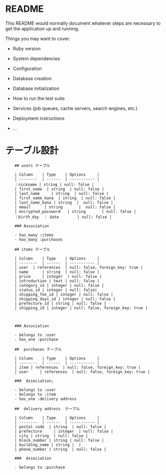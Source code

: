 # README

This README would normally document whatever steps are necessary to get the
application up and running.

Things you may want to cover:

* Ruby version

* System dependencies

* Configuration

* Database creation

* Database initialization

* How to run the test suite

* Services (job queues, cache servers, search engines, etc.)

* Deployment instructions

* ...
# テーブル設計		
		
		## users テーブル
		
		| Column    | Type    | Options     |
		| --------  | ------  | ----------- |
		｜nickname | string | null: false |
		| first_name  | string  | null: false |
		| last_name     | string  | null: false |
		| first_name_kana  | string  | null: false |
		| last_name_kana | string  |  null: false |
		| email      | string       |  null: false |
		| encrypted_password   | string       | null: false |
		｜birth_day  ｜ date        | null: false |
		
		### Association
		
		- has_many :items
		- has_many :purchases
		
		## items テーブル
		
		| Column    | Type    | Options     |
		| --------  | ------  | ----------- |
		| user  | references  | null: false, foreign_key: true |
		| name      | string  | null: false |
		| price     | integer  | null: false |
		| introduction | text | null: false |
		| category_id | integer | null: false |
		| status_id | integer | null: false|
		| shipping_fee_id | integer | null: false |
		| shipping_days_id | integer | null: false |	
		| prefecture_id | string | null: false |
		| shipping_id | integer | null: false, foreign_key: true |
		
		
		
		### Association
		
		- belongs to :user
		- has_one :purchase
		
		##  purchases テーブル
		
		| Column    | Type    | Options     |
		| --------  | ------  | ----------- |
		| item | references  | null: false, foreign_key: true |
		| user     | references  | null: false, foreign_key: true |
		
		###  Association;
		
		- belongs to :user
		- belongs to :item
		- has_one :delivery address
		
		##  delivery address  テーブル
		
		| Column    | Type    | Options     |
		| --------  | ------  | ----------- |
		| postal code  | string  | null: false |
		| prefecture     | integer  | null: false |
		| city | string  | null: false |
		| block_number | string | null: false |
		| building_name | string |  |
		| phone_number | string  | null: false |
		
		###  Association
		
		- belongs to :purchase
